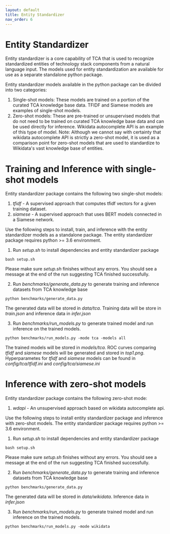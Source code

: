 ```yaml
---
layout: default
title: Entity Standardizer
nav_order: 6
---
```


# Entity Standardizer
Entity standardizer is a core capability of TCA that is used to recognize standardized entities of technology
stack components from a natural language input. The models used for entity standardization are available for use
as a separate standalone python package.

Entity standardizer models available in the python package can be divided into two categories:

1. Single-shot models: These models are trained on a portion of the curated TCA knowledge base data. TFIDF and
Siamese models are examples of single-shot models.
2. Zero-shot models: These are pre-trained or unsupervised models that do not need to be trained on curated TCA
knowledge base data and can be used directly for inference. Wikidata autocomplete API is an example of this type
of model. Note: Although we cannot say with certainty that wikidata autocomplete API is strictly a zero-shot model,
it is used as a comparison point for zero-shot models that are used to standardize to Wikidata's vast knowledge base
of entities. 

# Training and Inference with single-shot models
Entity standardizer package contains the following two single-shot models:

1. *tfidf* - A supervised approach that computes tfidf vectors for a given training dataset.
2. *siamese* - A supervised approach that uses BERT models connected in a Siamese network. 

Use the following steps to install, train, and inference with the entity standardizer models as a standalone package.
The entity standardizer package requires python >= 3.6 environment. 

1. Run *setup.sh* to install dependencies and entity standardizer package
```
bash setup.sh
```
Please make sure *setup.sh* finishes without any errors. You should
see a message at the end of the run suggesting TCA finished successfully.

2. Run *benchmarks/generate_data.py* to generate training and inference datasets from TCA knowledge base
```
python benchmarks/generate_data.py
```
The generated data will be stored in *data/tca*. Training data will be store in *train.json* and inference data in 
*infer.json*

3. Run *benchmarks/run_models.py* to generate trained model and run inference on the trained models.
```
python benchmarks/run_models.py -mode tca -models all
```
The trained models will be stored in *models/tca*. ROC curves comparing *tfidf* and *siamese* models
will be generated and stored in *top1.png*. Hyperparametes for *tfidf* and *siamese* models can be found
in *config/tca/tfidf.ini* and *config/tca/siamese.ini*

# Inference with zero-shot models
Entity standardizer package contains the following zero-shot mode:

1. *wdapi* - An unsupervised approach based on wikidata autocomplete api.

Use the following steps to install entity standardizer package and inference 
with zero-shot models. The entity standardizer package requires python >= 3.6 environment.

1. Run *setup.sh* to install dependencies and entity standardizer package
```
bash setup.sh
```
Please make sure *setup.sh* finishes without any errors. You should
see a message at the end of the run suggesting TCA finished successfully.

2. Run *benchmarks/generate_data.py* to generate training and inference datasets from TCA knowledge base
```
python benchmarks/generate_data.py
```
The generated data will be stored in *data/wikidata*. Inference data in *infer.json*

3. Run *benchmarks/run_models.py* to generate trained model and run inference on the trained models.
```
python benchmarks/run_models.py -mode wikidata
```

